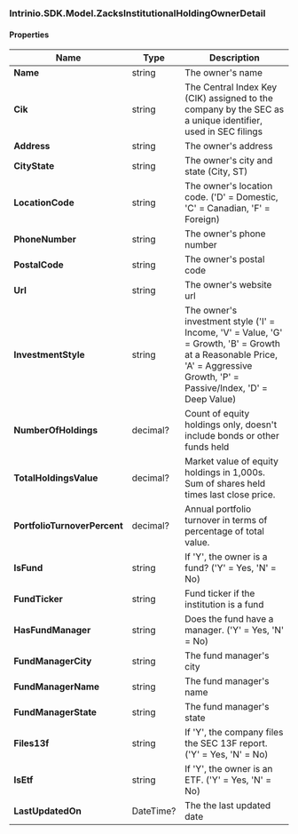 [//]: # (CLASS:Intrinio.SDK.Model.ZacksInstitutionalHoldingOwnerDetail)

[//]: # (KIND:object)

### Intrinio.SDK.Model.ZacksInstitutionalHoldingOwnerDetail
#### Properties

[//]: # (START_DEFINITION)

Name | Type | Description
------------ | ------------- | -------------
**Name** | string | The owner&#39;s name &nbsp;
**Cik** | string | The Central Index Key (CIK) assigned to the company by the SEC as a unique identifier, used in SEC filings &nbsp;
**Address** | string | The owner&#39;s address &nbsp;
**CityState** | string | The owner&#39;s city and state (City, ST) &nbsp;
**LocationCode** | string | The owner&#39;s location code. (&#39;D&#39; &#x3D; Domestic, &#39;C&#39; &#x3D; Canadian, &#39;F&#39; &#x3D; Foreign) &nbsp;
**PhoneNumber** | string | The owner&#39;s phone number &nbsp;
**PostalCode** | string | The owner&#39;s postal code &nbsp;
**Url** | string | The owner&#39;s website url &nbsp;
**InvestmentStyle** | string | The owner&#39;s investment style (&#39;I&#39; &#x3D; Income, &#39;V&#39; &#x3D; Value, &#39;G&#39; &#x3D; Growth, &#39;B&#39; &#x3D;  Growth at a Reasonable Price, &#39;A&#39; &#x3D; Aggressive Growth, &#39;P&#39; &#x3D; Passive/Index, &#39;D&#39; &#x3D; Deep Value) &nbsp;
**NumberOfHoldings** | decimal? | Count of equity holdings only, doesn&#39;t include bonds or other funds held &nbsp;
**TotalHoldingsValue** | decimal? | Market value of equity holdings in 1,000s. Sum of shares held times last close price. &nbsp;
**PortfolioTurnoverPercent** | decimal? | Annual portfolio turnover in terms of percentage of total value. &nbsp;
**IsFund** | string | If &#39;Y&#39;, the owner is a fund? (&#39;Y&#39; &#x3D; Yes, &#39;N&#39; &#x3D; No) &nbsp;
**FundTicker** | string | Fund ticker if the institution is a fund &nbsp;
**HasFundManager** | string | Does the fund have a manager. (&#39;Y&#39; &#x3D; Yes, &#39;N&#39; &#x3D; No) &nbsp;
**FundManagerCity** | string | The fund manager&#39;s city &nbsp;
**FundManagerName** | string | The fund manager&#39;s name &nbsp;
**FundManagerState** | string | The fund manager&#39;s state &nbsp;
**Files13f** | string | If &#39;Y&#39;, the company files the SEC 13F report. (&#39;Y&#39; &#x3D; Yes, &#39;N&#39; &#x3D; No) &nbsp;
**IsEtf** | string | If &#39;Y&#39;, the owner is an ETF. (&#39;Y&#39; &#x3D; Yes, &#39;N&#39; &#x3D; No) &nbsp;
**LastUpdatedOn** | DateTime? | The the last updated date &nbsp;

[//]: # (END_DEFINITION)



